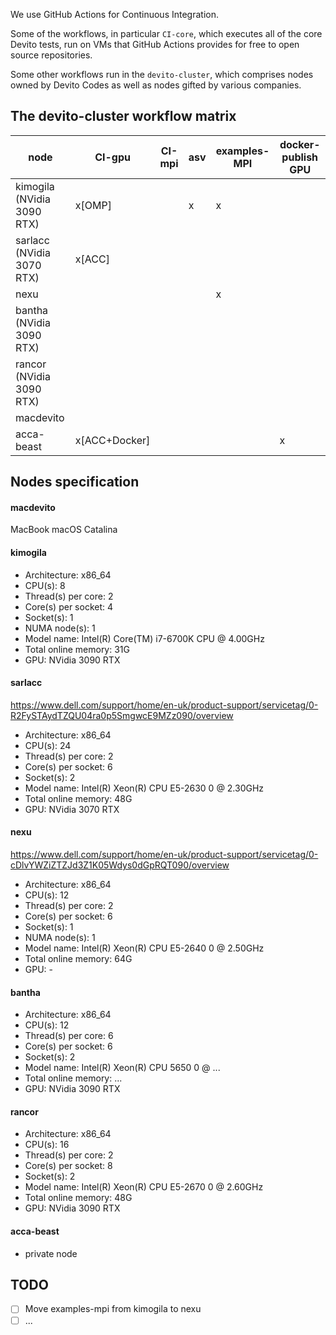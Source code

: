 We use GitHub Actions for Continuous Integration.

Some of the workflows, in particular `CI-core`, which executes all of the core Devito tests, run on VMs that GitHub Actions provides for free to open source repositories.

Some other workflows run in the `devito-cluster`, which comprises nodes owned by Devito Codes as well as nodes gifted by various companies.

## The devito-cluster workflow matrix

node                           |     CI-gpu     |  CI-mpi  | asv  | examples-MPI | docker-publish GPU  |
------------------------------ | -------------- | -------- | ---- | ------------ | ------------------- |
kimogila   (NVidia 3090 RTX)   |     x[OMP]     |          |  x   |      x       |                     |
sarlacc    (NVidia 3070 RTX)   |     x[ACC]     |          |      |              |                     |
nexu                           |                |          |      |      x       |                     |
bantha     (NVidia 3090 RTX)   |                |          |      |              |                     |
rancor     (NVidia 3090 RTX)   |                |          |      |              |                     |
macdevito                      |                |          |      |              |                     |
acca-beast                     |  x[ACC+Docker] |          |      |              |          x          |

## Nodes specification

#### macdevito
MacBook
macOS Catalina

#### kimogila

* Architecture:                    x86_64
* CPU(s):                          8
* Thread(s) per core:              2
* Core(s) per socket:              4
* Socket(s):                       1
* NUMA node(s):                    1
* Model name:                      Intel(R) Core(TM) i7-6700K CPU @ 4.00GHz
* Total online memory:             31G
* GPU: NVidia 3090 RTX

#### sarlacc
https://www.dell.com/support/home/en-uk/product-support/servicetag/0-R2FySTAydTZQU04ra0p5SmgwcE9MZz090/overview

* Architecture:                    x86_64
* CPU(s):                          24
* Thread(s) per core:              2
* Core(s) per socket:              6
* Socket(s):                       2
* Model name:                      Intel(R) Xeon(R) CPU E5-2630 0 @ 2.30GHz
* Total online memory:             48G
* GPU: NVidia 3070 RTX

#### nexu
https://www.dell.com/support/home/en-uk/product-support/servicetag/0-cDlvYWZiZTZJd3Z1K05Wdys0dGpRQT090/overview

* Architecture:                    x86_64
* CPU(s):                          12
* Thread(s) per core:              2
* Core(s) per socket:              6
* Socket(s):                       1
* NUMA node(s):                    1
* Model name:                      Intel(R) Xeon(R) CPU E5-2640 0 @ 2.50GHz
* Total online memory:             64G
* GPU: -

#### bantha

* Architecture:                    x86_64
* CPU(s):                          12
* Thread(s) per core:              6
* Core(s) per socket:              6
* Socket(s):                       2
* Model name:                      Intel(R) Xeon(R) CPU 5650 0 @ ...
* Total online memory:             ...
* GPU: NVidia 3090 RTX

#### rancor

* Architecture:                    x86_64
* CPU(s):                          16
* Thread(s) per core:              2
* Core(s) per socket:              8
* Socket(s):                       2
* Model name:                      Intel(R) Xeon(R) CPU E5-2670 0 @ 2.60GHz
* Total online memory:             48G
* GPU:                             NVidia 3090 RTX

#### acca-beast

* private node


## TODO

* [ ] Move examples-mpi from kimogila to nexu
* [ ] ...